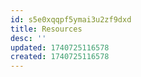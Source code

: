 ```yaml
---
id: s5e0xqqpf5ymai3u2zf9dxd
title: Resources
desc: ''
updated: 1740725116578
created: 1740725116578
---
```

